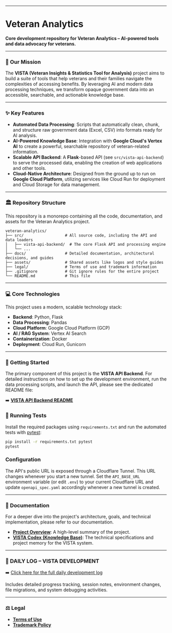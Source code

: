 -----

# Veteran Analytics

**Core development repository for Veteran Analytics – AI-powered tools and data advocacy for veterans.**

-----

### 📜 Our Mission

The **VISTA (Veteran Insights & Statistics Tool for Analysis)** project aims to build a suite of tools that help veterans and their families navigate the complexities of accessing benefits. By leveraging AI and modern data processing techniques, we transform opaque government data into an accessible, searchable, and actionable knowledge base.

-----

### ✨ Key Features

  * **Automated Data Processing**: Scripts that automatically clean, chunk, and structure raw government data (Excel, CSV) into formats ready for AI analysis.
  * **AI-Powered Knowledge Base**: Integration with **Google Cloud's Vertex AI** to create a powerful, searchable repository of veteran-related information.
  * **Scalable API Backend**: A **Flask**-based API (see `src/vista-api-backend`) to serve the processed data, enabling the creation of web applications and other tools.
  * **Cloud-Native Architecture**: Designed from the ground up to run on **Google Cloud Platform**, utilizing services like Cloud Run for deployment and Cloud Storage for data management.

-----

### 🏛️ Repository Structure

This repository is a monorepo containing all the code, documentation, and assets for the Veteran Analytics project.

```plaintext
veteran-analytics/
├── src/                  # All source code, including the API and data loaders
│   ├── vista-api-backend/  # The core Flask API and processing engine
│   └── ...
├── docs/                 # Detailed documentation, architectural decisions, and guides
├── assets/               # Shared assets like logos and style guides
├── legal/                # Terms of use and trademark information
├── .gitignore            # Git ignore rules for the entire project
└── README.md             # This file
```

-----

### 💻 Core Technologies

This project uses a modern, scalable technology stack:

  * **Backend**: Python, Flask
  * **Data Processing**: Pandas
  * **Cloud Platform**: Google Cloud Platform (GCP)
  * **AI / RAG System**: Vertex AI Search
  * **Containerization**: Docker
  * **Deployment**: Cloud Run, Gunicorn

-----

### 🚀 Getting Started

The primary component of this project is the **VISTA API Backend**. For detailed instructions on how to set up the development environment, run the data processing scripts, and launch the API, please see the dedicated README file:


➡️ **[VISTA API Backend README](https://www.google.com/search?q=src/vista-api-backend/README.md)**

### 🧪 Running Tests

Install the required packages using `requirements.txt` and run the automated
tests with [pytest](https://docs.pytest.org/):

```bash
pip install -r requirements.txt pytest
pytest
```

### Configuration

The API's public URL is exposed through a Cloudflare Tunnel. This URL changes
whenever you start a new tunnel. Set the `API_BASE_URL` environment variable (or
edit `.env`) to your current Cloudflare URL and update `openapi_spec.yaml`
accordingly whenever a new tunnel is created.

-----

### 📖 Documentation

For a deeper dive into the project's architecture, goals, and technical implementation, please refer to our documentation.

  * **[Project Overview](https://www.google.com/search?q=docs/project-overview.md)**: A high-level summary of the project.
  * **[VISTA Codex (Knowledge Base)](https://www.google.com/search?q=docs/vista_gem_codex.md)**: The technical specifications and project memory for the VISTA system.

---
### 📘 DAILY LOG – VISTA DEVELOPMENT

➡️ [Click here for the full daily development log](https://github.com/MarcArmy2003/veteran-analytics/blob/main/docs/daily_log.md)

Includes detailed progress tracking, session notes, environment changes, file migrations, and system debugging activities.

-----

### ⚖️ Legal

  * **[Terms of Use](https://www.google.com/search?q=legal/TERMS.md)**
  * **[Trademark Policy](https://www.google.com/search?q=legal/TRADEMARK.md)**
